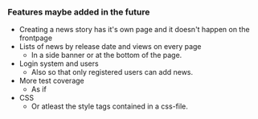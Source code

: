 ### Features maybe added in the future

* Creating a news story has it's own page and it doesn't happen on the frontpage
* Lists of news by release date and views on every page
  * In a side banner or at the bottom of the page.
* Login system and users
  * Also so that only registered users can add news.
* More test coverage
  * As if
* CSS
  * Or atleast the style tags contained in a css-file.
